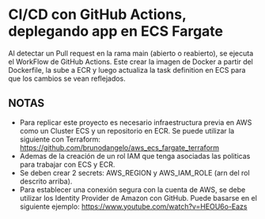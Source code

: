 # CI/CD con GitHub Actions, deplegando app en ECS Fargate
Al detectar un Pull request en la rama main (abierto o reabierto), se ejecuta el WorkFlow de GitHub Actions. Este crear la imagen de Docker a partir del Dockerfile, la sube a ECR y luego actualiza la task definition en ECS para que los cambios se vean reflejados.

## NOTAS
* Para replicar este proyecto es necesario infraestructura previa en AWS como un Cluster ECS y un repositorio en ECR. Se puede utilizar la siguiente con Terraform: https://github.com/brunodangelo/aws_ecs_fargate_terraform
* Ademas de la creación de un rol IAM que tenga asociadas las politicas para trabajar con ECS y ECR.
* Se deben crear 2 secrets: AWS_REGION y AWS_IAM_ROLE (arn del rol descrito arriba).
* Para establecer una conexión segura con la cuenta de AWS, se debe utilizar los Identity Provider de Amazon con GitHub. Puede basarse en el siguiente ejemplo: https://www.youtube.com/watch?v=HEOU6o-Eazs
